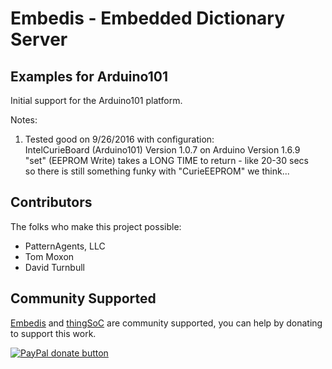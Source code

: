 # Embedis - Embedded Dictionary Server

## Examples for Arduino101

Initial support for the Arduino101 platform.

Notes: 
 1) Tested good on 9/26/2016 with configuration:  
    IntelCurieBoard (Arduino101) Version 1.0.7 on Arduino Version 1.6.9  
    "set" (EEPROM Write) takes a LONG TIME to return - like 20-30 secs  
    so there is still something funky with "CurieEEPROM" we think...  


## Contributors

The folks who make this project possible:

 * PatternAgents, LLC
 * Tom Moxon
 * David Turnbull

## Community Supported

[Embedis](https://github.com/thingSoC/embedis) and  [thingSoC](http://www.thingsoc.com) are community supported, you can help by donating to support this work.

<span class="badge-paypal"><a href="https://www.paypal.com/cgi-bin/webscr?cmd=_s-xclick&amp;hosted_button_id=5NPC24C7VQ89L" title="Donate to this project using Paypal"><img src="https://img.shields.io/badge/paypal-donate-yellow.svg" alt="PayPal donate button" /></a></span>

